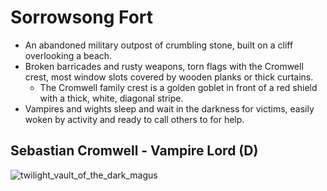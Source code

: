 # Sorrowsong Fort

- An abandoned military outpost of crumbling stone, built on a cliff overlooking a beach.
- Broken barricades and rusty weapons, torn flags with the Cromwell crest, most window slots covered by wooden planks or thick curtains.
    - The Cromwell family crest is a golden goblet in front of a red shield with a thick, white, diagonal stripe.
- Vampires and wights sleep and wait in the darkness for victims, easily woken by activity and ready to call others to for help.

## Sebastian Cromwell - Vampire Lord (D)


![twilight_vault_of_the_dark_magus](https://user-images.githubusercontent.com/53103996/119050110-04f7bc00-b987-11eb-97ff-141027ecb76c.png)

